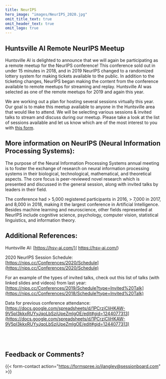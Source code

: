 ```yaml
---
title: NeurIPS
hero_image: "images/NeurIPS_2020.jpg"
omit_title_text: true
omit_header_text: true
omit_logo: true 
---
```


## Huntsville AI Remote NeurIPS Meetup

Huntsville AI is delighted to announce that we will again be participating as a remote meetup for the NeurIPS conference! This conference sold out in under 15 minutes in 2018, and in 2019 NeurIPS changed to a randomized lottery system for making tickets available to the public. In addition to the ticketing changes, NeurIPS began making the content from the conference available to remote meetups for streaming and replay. Huntsville AI was selected as one of the remote meetups for 2019 and again this year.

We are working out a plan for hosting several sessions virtually this year. Our goal is to make this meetup available to anyone in the Huntsville area that would like to attend. We will be selecting various sessions & invited talks to stream and discuss during our meetup. Please take a look at the list of sessions available and let us know which are of the most interest to you with [this form](https://forms.gle/A4WPXexA12HUnafx8).


## More information on NeurIPS (Neural Information Processing Systems):

The purpose of the Neural Information Processing Systems annual meeting is to foster the exchange of research on neural information processing systems in their biological, technological, mathematical, and theoretical aspects. The core focus is peer-reviewed novel research which is presented and discussed in the general session, along with invited talks by leaders in their field.

The conference had > 5,000 registered participants in 2016, > 7,000 in 2017, and 8,000 in 2018, making it the largest conference in Artificial Intelligence. Besides machine learning and neuroscience, other fields represented at NeurIPS include cognitive science, psychology, computer vision, statistical linguistics, and information theory.


## Additional References:

Huntsville AI: [https://hsv-ai.com/]( https://hsv-ai.com/)

2020 NeurIPS Session Schedule: [https://nips.cc/Conferences/2020/Schedule](https://nips.cc/Conferences/2020/Schedule)

For an example of the types of invited talks, check out this list of talks (with linked slides and videos) from last year: [https://nips.cc/Conferences/2019/Schedule?type=Invited%20Talk](https://nips.cc/Conferences/2018/Schedule?type=Invited%20Talk)

Data for previous conference attendance:
[https://docs.google.com/spreadsheets/d/1PCrziCIiHKAW-9V5pI3kkxRUYyJqoLbSziUpeZmIgOE/edit#gid=1244077313](https://docs.google.com/spreadsheets/d/1PCrziCIiHKAW-9V5pI3kkxRUYyJqoLbSziUpeZmIgOE/edit#gid=1244077313)

<br/><br/>
## Feedback or Comments?

{{< form-contact action="https://formspree.io/jlangley@sessionboard.com"  >}}
